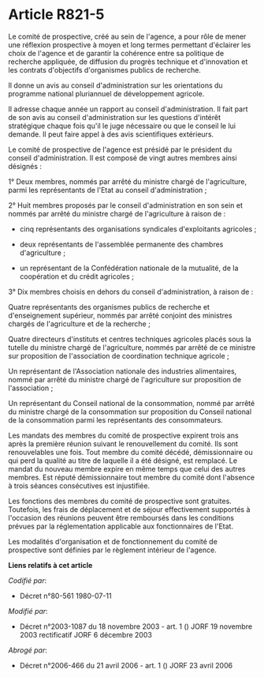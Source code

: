 # Article R821-5

Le comité de prospective, créé au sein de l'agence, a pour rôle de mener une réflexion prospective à moyen et long termes
permettant d'éclairer les choix de l'agence et de garantir la cohérence entre sa politique de recherche appliquée, de
diffusion du progrès technique et d'innovation et les contrats d'objectifs d'organismes publics de recherche.

Il donne un avis au conseil d'administration sur les orientations du programme national pluriannuel de développement
agricole.

Il adresse chaque année un rapport au conseil d'administration. Il fait part de son avis au conseil d'administration sur les
questions d'intérêt stratégique chaque fois qu'il le juge nécessaire ou que le conseil le lui demande. Il peut faire appel à
des avis scientifiques extérieurs.

Le comité de prospective de l'agence est présidé par le président du conseil d'administration. Il est composé de vingt autres
membres ainsi désignés :

1° Deux membres, nommés par arrêté du ministre chargé de l'agriculture, parmi les représentants de l'Etat au conseil
d'administration ;

2° Huit membres proposés par le conseil d'administration en son sein et nommés par arrêté du ministre chargé de l'agriculture
à raison de :

- cinq représentants des organisations syndicales d'exploitants agricoles ;

- deux représentants de l'assemblée permanente des chambres d'agriculture ;

- un représentant de la Confédération nationale de la mutualité, de la coopération et du crédit agricoles ;

3° Dix membres choisis en dehors du conseil d'administration, à raison de :

Quatre représentants des organismes publics de recherche et d'enseignement supérieur, nommés par arrêté conjoint des
ministres chargés de l'agriculture et de la recherche ;

Quatre directeurs d'instituts et centres techniques agricoles placés sous la tutelle du ministre chargé de l'agriculture,
nommés par arrêté de ce ministre sur proposition de l'association de coordination technique agricole ;

Un représentant de l'Association nationale des industries alimentaires, nommé par arrêté du ministre chargé de l'agriculture
sur proposition de l'association ;

Un représentant du Conseil national de la consommation, nommé par arrêté du ministre chargé de la consommation sur
proposition du Conseil national de la consommation parmi les représentants des consommateurs.

Les mandats des membres du comité de prospective expirent trois ans après la première réunion suivant le renouvellement du
comité. Ils sont renouvelables une fois. Tout membre du comité décédé, démissionnaire ou qui perd la qualité au titre de
laquelle il a été désigné, est remplacé. Le mandat du nouveau membre expire en même temps que celui des autres membres. Est
réputé démissionnaire tout membre du comité dont l'absence à trois séances consécutives est injustifiée.

Les fonctions des membres du comité de prospective sont gratuites. Toutefois, les frais de déplacement et de séjour
effectivement supportés à l'occasion des réunions peuvent être remboursés dans les conditions prévues par la réglementation
applicable aux fonctionnaires de l'Etat.

Les modalités d'organisation et de fonctionnement du comité de prospective sont définies par le règlement intérieur de
l'agence.

**Liens relatifs à cet article**

_Codifié par_:

  - Décret n°80-561 1980-07-11

_Modifié par_:

  - Décret n°2003-1087 du 18 novembre 2003 - art. 1 () JORF 19 novembre 2003 rectificatif JORF 6 décembre 2003

_Abrogé par_:

  - Décret n°2006-466 du 21 avril 2006 - art. 1 () JORF 23 avril 2006
